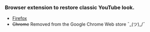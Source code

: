 ### Browser extension to restore classic YouTube look.
- [Firefox](https://addons.mozilla.org/en-US/firefox/addon/youtube-classic)
- ~~Chrome~~ Removed from the Google Chrome Web store ¯\_(ツ)_/¯
